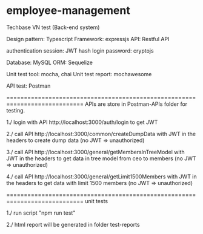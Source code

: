 # employee-management

Techbase VN test (Back-end system)

Design pattern: Typescript
Framework: expressjs
API: Restful API

authentication session: JWT
hash login password: cryptojs

Database: MySQL
ORM: Sequelize

Unit test tool: mocha, chai
Unit test report: mochawesome

API test: Postman

============================================================================
APIs are store in Postman-APIs folder for testing.

1./ login with API http://localhost:3000/auth/login
to get JWT

2./ call API http://localhost:3000/common/createDumpData
with JWT in the headers to create dump data (no JWT => unauthorized)

3./ call API http://localhost:3000/general/getMembersInTreeModel
with JWT in the headers to get data in tree model from ceo to members (no JWT => unauthorized)

4./ call API http://localhost:3000/general/getLimit1500Members
with JWT in the headers to get data with limit 1500 members (no JWT => unauthorized)

============================================================================
unit tests

1./ run script "npm run test"

2./ html report will be generated in folder test-reports
